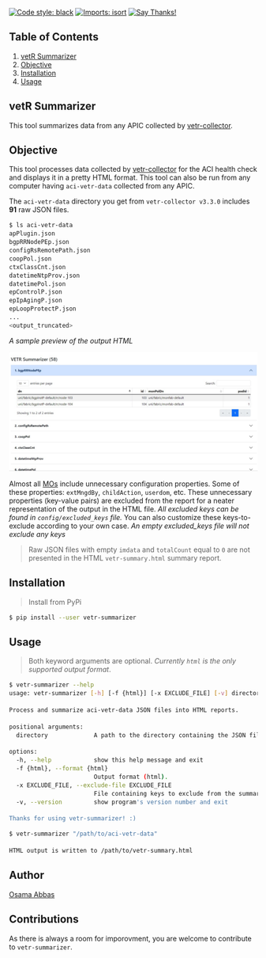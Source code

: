 [![Code style: black](https://img.shields.io/badge/code%20style-black-000000.svg?style=flat-square)](https://github.com/psf/black)
[![Imports: isort](https://img.shields.io/badge/%20imports-isort-%231674b1?style=flat-square&labelColor=ef8336)](https://pycqa.github.io/isort/)
[![Say Thanks!](https://img.shields.io/badge/Say%20Thanks-!-1EAEDB.svg)](https://saythanks.io/to/Tes3awy)

## Table of Contents

1. [vetR Summarizer](#vetr-summarizer)
2. [Objective](#objective)
3. [Installation](#installation)
4. [Usage](#usage)

## vetR Summarizer

This tool summarizes data from any APIC collected by [vetr-collector](https://github.com/brightpuddle/vetr-collector).

## Objective

This tool processes data collected by [vetr-collector](https://github.com/brightpuddle/vetr-collector) for the ACI health check and displays it in a pretty HTML format. This tool can also be run from any computer having `aci-vetr-data` collected from any APIC.

The `aci-vetr-data` directory you get from `vetr-collector v3.3.0` includes **91** raw JSON files.

```bash
$ ls aci-vetr-data
apPlugin.json
bgpRRNodePEp.json
configRsRemotePath.json
coopPol.json
ctxClassCnt.json
datetimeNtpProv.json
datetimePol.json
epControlP.json
epIpAgingP.json
epLoopProtectP.json
...
<output_truncated>
```

_A sample preview of the output HTML_

![Preview](./assets/preview.jpg)

Almost all [MOs](https://www.cisco.com/c/en/us/td/docs/switches/datacenter/aci/apic/sw/policy-model-guide/b-Cisco-ACI-Policy-Model-Guide.html#id_107445__d54e1142) include unnecessary configuration properties. Some of these  properties: `extMngdBy`, `childAction`, `userdom`, etc. These unnecessary properties (key-value pairs) are excluded from the report for a neater representation of the output in the HTML file. _All excluded keys can be found in `config/excluded_keys` file._ You can also customize these keys-to-exclude according to your own case. _An empty excluded\_keys file will not exclude any keys_

> Raw JSON files with empty `imdata` and `totalCount` equal to `0` are not presented in the HTML `vetr-summary.html` summary report.

## Installation

> Install from PyPi

```bash
$ pip install --user vetr-summarizer
```

## Usage

> Both keyword arguments are optional. _Currently `html` is the only supported output format_.

```bash
$ vetr-summarizer --help
usage: vetr-summarizer [-h] [-f {html}] [-x EXCLUDE_FILE] [-v] directory  

Process and summarize aci-vetr-data JSON files into HTML reports.

positional arguments:
  directory             A path to the directory containing the JSON files.

options:
  -h, --help            show this help message and exit
  -f {html}, --format {html}
                        Output format (html).
  -x EXCLUDE_FILE, --exclude-file EXCLUDE_FILE
                        File containing keys to exclude from the summary HTML report.
  -v, --version         show program's version number and exit

Thanks for using vetr-summarizer! :)
```

```bash
$ vetr-summarizer "/path/to/aci-vetr-data"

HTML output is written to /path/to/vetr-summary.html
```

## Author

[Osama Abbas](https://www.linkedin.com/in/oabbas/)

## Contributions

As there is always a room for imporovment, you are welcome to contribute to `vetr-summarizer`.
